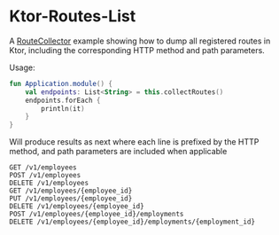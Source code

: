 # Ktor-Routes-List
A [RouteCollector](https://github.com/perracodex/Ktor-Routes-List/blob/main/RouteCollector.kt) example showing how to dump all registered routes in Ktor, including the corresponding HTTP method and path parameters.


Usage:

```kotlin
fun Application.module() {
    val endpoints: List<String> = this.collectRoutes()
    endpoints.forEach {
        println(it)
    }
}
```


Will produce results as next where each line is prefixed by the HTTP method, and path parameters are included when applicable

```console
GET /v1/employees
POST /v1/employees
DELETE /v1/employees
GET /v1/employees/{employee_id}
PUT /v1/employees/{employee_id}
DELETE /v1/employees/{employee_id}
POST /v1/employees/{employee_id}/employments
DELETE /v1/employees/{employee_id}/employments/{employment_id}
```
